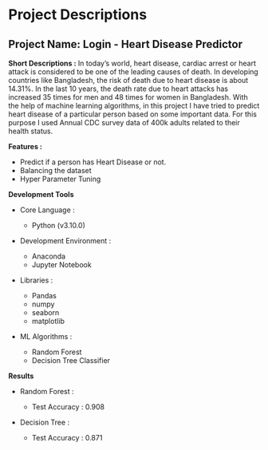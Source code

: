 # Project Descriptions
## Project Name: Login - Heart Disease Predictor

**Short Descriptions :** In today’s world, heart disease, cardiac arrest or heart attack is considered to be one of the leading causes of death.  In developing countries like Bangladesh, the risk of death due to heart disease is about 14.31%. In the last 10 years, the death rate due to heart attacks has increased 35 times for men and 48 times for women in Bangladesh.
With the help of machine learning algorithms, in this project I have tried to predict heart disease of a particular person based on some important data. For this purpose I used Annual CDC survey data of 400k adults related to their health status.

**Features :**
- Predict if a person has Heart Disease or not.
- Balancing the dataset
- Hyper Parameter Tuning

**Development Tools**
+ Core Language : 
    - Python (v3.10.0)

+ Development Environment : 
    - Anaconda
    - Jupyter Notebook

+ Libraries :
    - Pandas
    - numpy
    - seaborn
    - matplotlib

+ ML Algorithms : 
    - Random Forest
    - Decision Tree Classifier

**Results**
+ Random Forest :
    - Test Accuracy : 0.908

+ Decision Tree : 
    - Test Accuracy : 0.871



